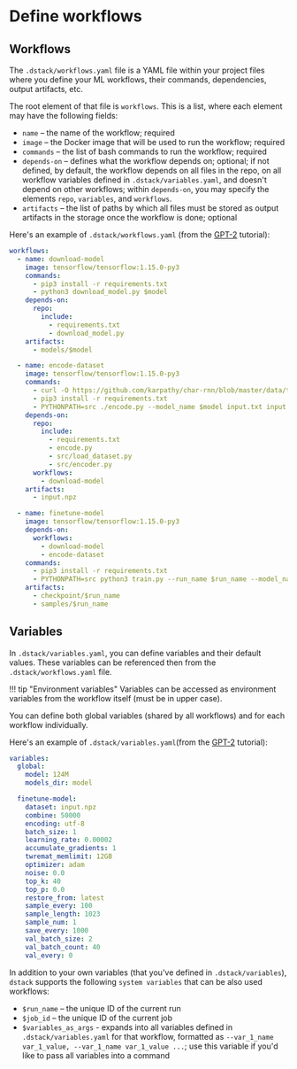 # Define workflows

## Workflows

The `.dstack/workflows.yaml` file is a YAML file within your project files where you define your ML 
workflows, their commands, dependencies, output artifacts, etc.

The root element of that file is `workflows`. This is a list, where each element may have the following
fields:

* `name` – the name of the workflow; required
* `image` – the Docker image that will be used to run the workflow; required
* `commands` – the list of bash commands to run the workflow; required
* `depends-on` – defines what the workflow depends on; optional; if not defined, by default, the workflow depends on all 
files in the repo, on all workflow variables defined in `.dstack/variables.yaml`, and doesn't depend on other workflows; 
within `depends-on`, you may specify the elements `repo`, `variables`, and `workflows`.
* `artifacts` – the list of paths by which all files must be stored as output artifacts in the storage once the workflow
  is done; optional

Here's an example of `.dstack/workflows.yaml` (from the [GPT-2](gpt-2.md) tutorial):

```yaml
workflows:
  - name: download-model
    image: tensorflow/tensorflow:1.15.0-py3
    commands:
      - pip3 install -r requirements.txt
      - python3 download_model.py $model
    depends-on:
      repo:
        include:
          - requirements.txt
          - download_model.py
    artifacts:
      - models/$model

  - name: encode-dataset
    image: tensorflow/tensorflow:1.15.0-py3
    commands:
      - curl -O https://github.com/karpathy/char-rnn/blob/master/data/tinyshakespeare/input.txt
      - pip3 install -r requirements.txt
      - PYTHONPATH=src ./encode.py --model_name $model input.txt input.npz
    depends-on:
      repo:
        include:
          - requirements.txt
          - encode.py
          - src/load_dataset.py
          - src/encoder.py
      workflows:
        - download-model
    artifacts:
      - input.npz

  - name: finetune-model
    image: tensorflow/tensorflow:1.15.0-py3
    depends-on:
      workflows:
        - download-model
        - encode-dataset
    commands:
      - pip3 install -r requirements.txt
      - PYTHONPATH=src python3 train.py --run_name $run_name --model_name $model --dataset input.npz $variables_as_args
    artifacts:
      - checkpoint/$run_name
      - samples/$run_name
```

## Variables

In `.dstack/variables.yaml`, you can define variables and their default values. These variables can be
referenced then from the `.dstack/workflows.yaml` file.

!!! tip "Environment variables"
    Variables can be accessed as environment variables from the workflow itself (must be in upper case).

You can define both global variables (shared by all workflows) and for each workflow individually.

Here's an example of `.dstack/variables.yaml`(from the [GPT-2](gpt-2.md) tutorial):

```yaml
variables:
  global:
    model: 124M
    models_dir: model

  finetune-model:
    dataset: input.npz
    combine: 50000
    encoding: utf-8
    batch_size: 1
    learning_rate: 0.00002
    accumulate_gradients: 1
    twremat_memlimit: 12GB
    optimizer: adam
    noise: 0.0
    top_k: 40
    top_p: 0.0
    restore_from: latest
    sample_every: 100
    sample_length: 1023
    sample_num: 1
    save_every: 1000
    val_batch_size: 2
    val_batch_count: 40
    val_every: 0
```

In addition to your own variables (that you've defined in `.dstack/variables`), `dstack` supports the following 
`system variables` that can be also used workflows:

* `$run_name` – the unique ID of the current run
* `$job_id` – the unique ID of the current job
* `$variables_as_args` - expands into all variables defined in `.dstack/variables.yaml` for that workflow,
  formatted as `--var_1_name var_1_value, --var_1_name var_1_value ...`; use this variable if you'd like to pass all
  variables into a command

